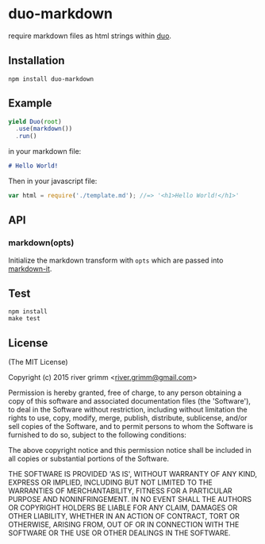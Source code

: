 
# duo-markdown

  require markdown files as html strings within [duo](https://github.com/duojs/duo).

## Installation

```
npm install duo-markdown
```

## Example

```js
yield Duo(root)
  .use(markdown())
  .run()
```

in your markdown file:

```md
# Hello World!
```

Then in your javascript file:

```js
var html = require('./template.md'); //=> '<h1>Hello World!</h1>'

```

## API

### markdown(opts)

Initialize the markdown transform with `opts` which are passed into [markdown-it](https://markdown-it.github.io/markdown-it/).

## Test

```
npm install
make test
```

## License

(The MIT License)

Copyright (c) 2015 river grimm &lt;river.grimm@gmail.com&gt;

Permission is hereby granted, free of charge, to any person obtaining
a copy of this software and associated documentation files (the
'Software'), to deal in the Software without restriction, including
without limitation the rights to use, copy, modify, merge, publish,
distribute, sublicense, and/or sell copies of the Software, and to
permit persons to whom the Software is furnished to do so, subject to
the following conditions:

The above copyright notice and this permission notice shall be
included in all copies or substantial portions of the Software.

THE SOFTWARE IS PROVIDED 'AS IS', WITHOUT WARRANTY OF ANY KIND,
EXPRESS OR IMPLIED, INCLUDING BUT NOT LIMITED TO THE WARRANTIES OF
MERCHANTABILITY, FITNESS FOR A PARTICULAR PURPOSE AND NONINFRINGEMENT.
IN NO EVENT SHALL THE AUTHORS OR COPYRIGHT HOLDERS BE LIABLE FOR ANY
CLAIM, DAMAGES OR OTHER LIABILITY, WHETHER IN AN ACTION OF CONTRACT,
TORT OR OTHERWISE, ARISING FROM, OUT OF OR IN CONNECTION WITH THE
SOFTWARE OR THE USE OR OTHER DEALINGS IN THE SOFTWARE.
